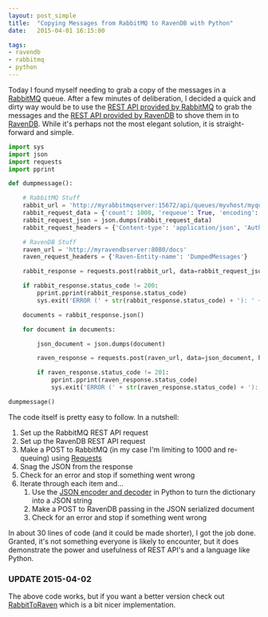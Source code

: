 ```yaml
---
layout: post_simple
title:  "Copying Messages from RabbitMQ to RavenDB with Python"
date:   2015-04-01 16:15:00

tags:
- ravendb
- rabbitmq
- python
---
```


Today I found myself needing to grab a copy of the messages in a [RabbitMQ](https://www.rabbitmq.com/) queue. After a few minutes of deliberation, I decided a quick and dirty way would be to use the [REST API provided by RabbitMQ](http://hg.rabbitmq.com/rabbitmq-management/raw-file/rabbitmq_v3_3_4/priv/www/api/index.html) to grab the messages and the [REST API provided by RavenDB](http://ravendb.net/docs/article-page/3.0/http/welcome) to shove them in to [RavenDB](http://ravendb.net). While it's perhaps not the most elegant solution, it is straight-forward and simple.

```python
import sys
import json
import requests
import pprint

def dumpmessage():

    # RabbitMQ Stuff
    rabbit_url = 'http://myrabbitmqserver:15672/api/queues/myvhost/myqueue/get'
    rabbit_request_data = {'count': 1000, 'requeue': True, 'encoding': 'auto'}
    rabbit_request_json = json.dumps(rabbit_request_data)
    rabbit_request_headers = {'Content-type': 'application/json', 'Authorization': 'stuffgoeshere'}

    # RavenDB Stuff
    raven_url = 'http://myravendbserver:8080/docs'
    raven_request_headers = {'Raven-Entity-name': 'DumpedMessages'}

    rabbit_response = requests.post(rabbit_url, data=rabbit_request_json, headers=rabbit_request_headers)

    if rabbit_response.status_code != 200:
        pprint.pprint(rabbit_response.status_code)
        sys.exit('ERROR (' + str(rabbit_response.status_code) + '): ' + rabbit_response.text)

    documents = rabbit_response.json()

    for document in documents:

        json_document = json.dumps(document)

        raven_response = requests.post(raven_url, data=json_document, headers=raven_request_headers)

        if raven_response.status_code != 201:
            pprint.pprint(raven_response.status_code)
            sys.exit('ERROR (' + str(raven_response.status_code) + '): ' + raven_response.text)

dumpmessage()
```

The code itself is pretty easy to follow. In a nutshell:

1. Set up the RabbitMQ REST API request
2. Set up the RavenDB REST API request
3. Make a POST to RabbitMQ (in my case I'm limiting to 1000 and re-queuing) using [Requests](http://docs.python-requests.org/en/latest/)
4. Snag the JSON from the response
5. Check for an error and stop if something went wrong
6. Iterate through each item and...
    1. Use the [JSON encoder and decoder](https://docs.python.org/2/library/json.html) in Python to turn the dictionary into a JSON string
    2. Make a POST to RavenDB passing in the JSON serialized document
    3. Check for an error and stop if something went wrong

In about 30 lines of code (and it could be made shorter), I got the job done. Granted, it's not something everyone is likely to encounter, but it does demonstrate the power and usefulness of REST API's and a language like Python.

### UPDATE 2015-04-02

The above code works, but if you want a better version check out [RabbitToRaven](https://github.com/gregmajor/RabbitToRaven) which is a bit nicer implementation.
